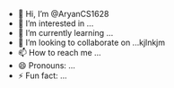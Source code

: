 - 👋 Hi, I’m @AryanCS1628
- 👀 I’m interested in ...
- 🌱 I’m currently learning ...
- 💞️ I’m looking to collaborate on ...kjlnkjm
- 📫 How to reach me ...
- 😄 Pronouns: ...
- ⚡ Fun fact: ...

<!---
AryanCS1628/AryanCS1628 is a ✨ special ✨ repository because its `README.md` (this file) appears on your GitHub profile.
You can click the Preview link to take a look at your changes.
--->
